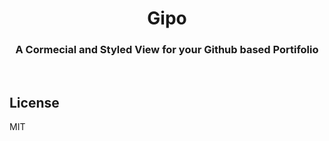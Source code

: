 <h1 align="center">
  Gipo
</h3>

<h3 align="center">
  A Cormecial and Styled View for your Github based Portifolio
</h3>

<br>

## License

MIT